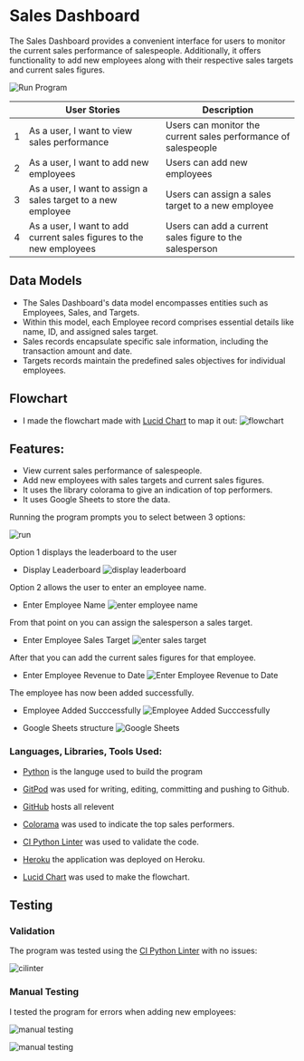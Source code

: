 # Sales Dashboard 

The Sales Dashboard provides a convenient interface for users to monitor the current sales performance of salespeople. Additionally, it offers functionality to add new employees along with their respective sales targets and current sales figures.

![Run Program](https://github.com/micdr93/SalesDashp3/blob/main/assets/readme_files/run.png)


|  | User Stories                                   | Description                                          |
|----------|------------------------------------------------|------------------------------------------------------|
| 1        | As a user, I want to view sales performance   | Users can monitor the current sales performance of salespeople |
| 2        | As a user, I want to add new employees         | Users can add new employees|
| 3        | As a user, I want to assign a sales target to a new employee | Users can assign a sales target to a new employee |
| 4        | As a user, I want to add current sales figures to the new employees | Users can add a current sales figure to the salesperson |

## Data Models 
- The Sales Dashboard's data model encompasses entities such as Employees, Sales, and Targets. 
- Within this model, each Employee record comprises essential details like name, ID, and assigned sales target. 
- Sales records encapsulate specific sale information, including the transaction amount and date. 
- Targets records maintain the predefined sales objectives for individual employees.


## Flowchart

- I made the flowchart made with [Lucid Chart](https://lucidchart.com/) to map it out:
![flowchart](https://github.com/micdr93/SalesDashp3/blob/main/assets/readme_files/Flowchart%20(1).png)

## Features: 

- View current sales performance of salespeople.
- Add new employees with sales targets and current sales figures.
- It uses the library colorama to give an indication of top performers.
- It uses Google Sheets to store the data.

Running the program prompts you to select between 3 options:

![run](https://github.com/micdr93/SalesDashp3/blob/main/assets/readme_files/run.png)

Option 1 displays the leaderboard to the user

- Display Leaderboard
![display leaderboard](https://github.com/micdr93/SalesDashp3/blob/main/assets/readme_files/display_leaderboard.png)

Option 2 allows the user to enter an employee name.

- Enter Employee Name
![enter employee name](https://github.com/micdr93/SalesDashp3/blob/main/assets/readme_files/enter_employee_name.png)

From that point on you can assign the salesperson a sales target.

- Enter Employee Sales Target
![enter sales target](https://github.com/micdr93/SalesDashp3/blob/main/assets/readme_files/enter_sales_target.png)

After that you can add the current sales figures for that employee.

- Enter Employee Revenue to Date
![Enter Employee Revenue to Date](https://github.com/micdr93/SalesDashp3/blob/main/assets/readme_files/enter_rev_to_date.png)

The employee has now been added successfully.

- Employee Added Succcessfully
![Employee Added Succcessfully](https://github.com/micdr93/SalesDashp3/blob/main/assets/readme_files/employee_added_successfully.png)

- Google Sheets structure
![Google Sheets](https://github.com/micdr93/SalesDashp3/blob/main/assets/readme_files/google_sheets_setup.png)

### Languages, Libraries, Tools Used:

- [Python](https://www.python.org/) is the languge used to build the program

- [GitPod](https://gitpod.io/) was used for writing, editing, committing and pushing to Github.

- [GitHub](https://github.com/) hosts all relevent

- [Colorama](https://pypi.org/project/colorama/) was used to indicate the top sales performers. 

 - [CI Python Linter](https://pep8ci.herokuapp.com/#) was used to validate the code.

 - [Heroku](https://id.heroku.com) the application was deployed on Heroku.

 - [Lucid Chart](https://lucidchart.com/) was used to make the flowchart.

## Testing

### Validation

The program was tested using the [CI Python Linter](https://pep8ci.herokuapp.com/#) with no issues:

![cilinter](https://github.com/micdr93/SalesDashp3/blob/main/assets/readme_files/cilinter.png)


### Manual Testing

I tested the program for errors when adding new employees:

![manual testing](https://github.com/micdr93/SalesDashp3/blob/main/assets/readme_files/manual_test_1.png)

![manual testing](https://github.com/micdr93/SalesDashp3/blob/main/assets/readme_files/manual_test_2.png)








